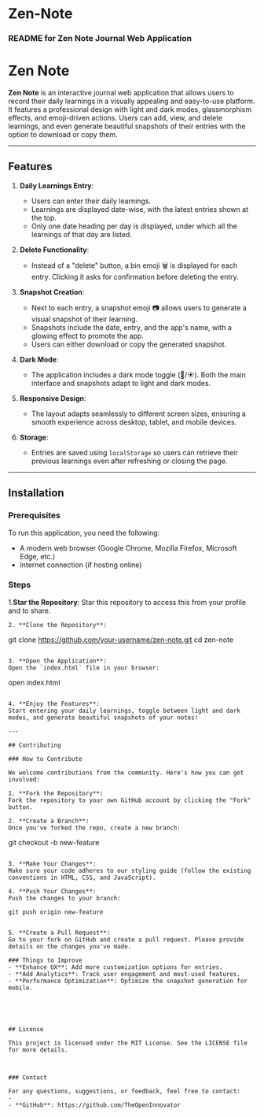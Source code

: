 # Zen-Note

### README for Zen Note Journal Web Application

# Zen Note

**Zen Note** is an interactive journal web application that allows users to record their daily learnings in a visually appealing and easy-to-use platform. It features a professional design with light and dark modes, glassmorphism effects, and emoji-driven actions. Users can add, view, and delete learnings, and even generate beautiful snapshots of their entries with the option to download or copy them.

---

## Features

1. **Daily Learnings Entry**:
   - Users can enter their daily learnings.
   - Learnings are displayed date-wise, with the latest entries shown at the top.
   - Only one date heading per day is displayed, under which all the learnings of that day are listed.

2. **Delete Functionality**:
   - Instead of a "delete" button, a bin emoji 🗑️ is displayed for each entry. Clicking it asks for confirmation before deleting the entry.

3. **Snapshot Creation**:
   - Next to each entry, a snapshot emoji 📷 allows users to generate a visual snapshot of their learning.
   - Snapshots include the date, entry, and the app's name, with a glowing effect to promote the app.
   - Users can either download or copy the generated snapshot.

4. **Dark Mode**:
   - The application includes a dark mode toggle (🌙/☀️). Both the main interface and snapshots adapt to light and dark modes.

5. **Responsive Design**:
   - The layout adapts seamlessly to different screen sizes, ensuring a smooth experience across desktop, tablet, and mobile devices.

6. **Storage**:
   - Entries are saved using `localStorage` so users can retrieve their previous learnings even after refreshing or closing the page.

---

## Installation

### Prerequisites
To run this application, you need the following:
- A modern web browser (Google Chrome, Mozilla Firefox, Microsoft Edge, etc.)
- Internet connection (if hosting online)

### Steps
1.**Star the Repository**:
   Star this repository to access this from your profile and to share.
   ```
2. **Clone the Repository**:
   ```
   git clone https://github.com/your-username/zen-note.git
   cd zen-note
   ```

3. **Open the Application**:
   Open the `index.html` file in your browser:
   ```
   open index.html
   ```

4. **Enjoy the Features**:
   Start entering your daily learnings, toggle between light and dark modes, and generate beautiful snapshots of your notes!

---

## Contributing

### How to Contribute

We welcome contributions from the community. Here's how you can get involved:

1. **Fork the Repository**:
   Fork the repository to your own GitHub account by clicking the "Fork" button.

2. **Create a Branch**:
   Once you've forked the repo, create a new branch:
   ```
   git checkout -b new-feature
   ```

3. **Make Your Changes**:
   Make sure your code adheres to our styling guide (follow the existing conventions in HTML, CSS, and JavaScript).

4. **Push Your Changes**:
   Push the changes to your branch:
   
   git push origin new-feature
   

5. **Create a Pull Request**:
   Go to your fork on GitHub and create a pull request. Please provide details on the changes you've made.

### Things to Improve
- **Enhance UX**: Add more customization options for entries.
- **Add Analytics**: Track user engagement and most-used features.
- **Performance Optimization**: Optimize the snapshot generation for mobile.





## License

This project is licensed under the MIT License. See the LICENSE file for more details.



### Contact

For any questions, suggestions, or feedback, feel free to contact:
-
- **GitHub**: https://github.com/TheOpenInnovator





